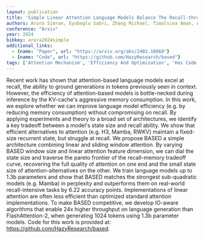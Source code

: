 ```yaml
---
layout: publication
title: 'Simple Linear Attention Language Models Balance The Recall-throughput Tradeoff'
authors: Arora Simran, Eyuboglu Sabri, Zhang Michael, Timalsina Aman, Alberti Silas, Zinsley Dylan, Zou James, Rudra Atri, Ré Christopher
conference: "Arxiv"
year: 2024
bibkey: arora2024simple
additional_links:
  - {name: "Paper", url: "https://arxiv.org/abs/2402.18668"}
  - {name: "Code", url: "https://github.com/HazyResearch/based"}
tags: ['Attention Mechanism', 'Efficiency And Optimization', 'Has Code', 'Model Architecture', 'Reinforcement Learning', 'Uncategorized']
---
```

Recent work has shown that attention-based language models excel at recall, the ability to ground generations in tokens previously seen in context. However, the efficiency of attention-based models is bottle-necked during inference by the KV-cache's aggressive memory consumption. In this work, we explore whether we can improve language model efficiency (e.g. by reducing memory consumption) without compromising on recall. By applying experiments and theory to a broad set of architectures, we identify a key tradeoff between a model's state size and recall ability. We show that efficient alternatives to attention (e.g. H3, Mamba, RWKV) maintain a fixed-size recurrent state, but struggle at recall. We propose BASED a simple architecture combining linear and sliding window attention. By varying BASED window size and linear attention feature dimension, we can dial the state size and traverse the pareto frontier of the recall-memory tradeoff curve, recovering the full quality of attention on one end and the small state size of attention-alternatives on the other. We train language models up to 1.3b parameters and show that BASED matches the strongest sub-quadratic models (e.g. Mamba) in perplexity and outperforms them on real-world recall-intensive tasks by 6.22 accuracy points. Implementations of linear attention are often less efficient than optimized standard attention implementations. To make BASED competitive, we develop IO-aware algorithms that enable 24x higher throughput on language generation than FlashAttention-2, when generating 1024 tokens using 1.3b parameter models. Code for this work is provided at: https://github.com/HazyResearch/based.
